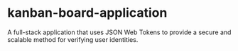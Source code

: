 # kanban-board-application
A full-stack application that uses JSON Web Tokens to provide a secure and scalable method for verifying user identities.
